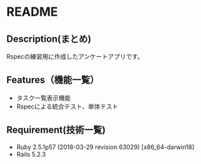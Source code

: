 # README  

## Description(まとめ)  
Rspecの練習用に作成したアンケートアプリです。  


## Features（機能一覧）  
* タスク一覧表示機能
* Rspecによる統合テスト、単体テスト


## Requirement(技術一覧)
* Ruby 2.5.1p57 (2018-03-29 revision 63029) [x86_64-darwin18]
* Rails 5.2.3
